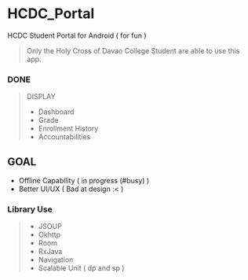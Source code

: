 # HCDC_Portal
HCDC Student Portal for Android ( for fun )
> Only the Holy Cross of Davao College Student are able to use this app.


### DONE
> DISPLAY
> * Dashboard
> * Grade
> * Enrollment History
> * Accountabilities
## GOAL
* Offline Capability ( in progress (#busy) )
* Better UI/UX ( Bad at design :< )

### Library Use
> * JSOUP
> * Okhttp
> * Room 
> * RxJava
> * Navigation
> * Scalable Unit ( dp and sp )

<!----### Disclaimer:
Educational Purpose only, I just bored and want to make an app that could help me to view my schedules and some stuff even I don't have internet; this serve as my learning process of building android application.-->
